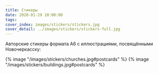 ```yaml
---
title: Стикеры
date: 2020-01-29 18:00:00
tags:
cover_index: images/stickers/stickers.jpg
cover_detail: ../images/stickers/stickers-full.jpg
---
```


Авторские стикеры формата А6 с иллюстрациями, посвящёнными Новочеркасску:

{% image "/images/stickers/churches.jpg#postcards" %}
{% image "/images/stickers/buildings.jpg#postcards" %}
